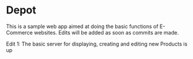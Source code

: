 # Depot
This is a sample web app aimed at doing the basic functions of E-Commerce websites. Edits will be added as soon as           commits are made.

Edit 1: The basic server for displaying, creating and editing new Products is up


